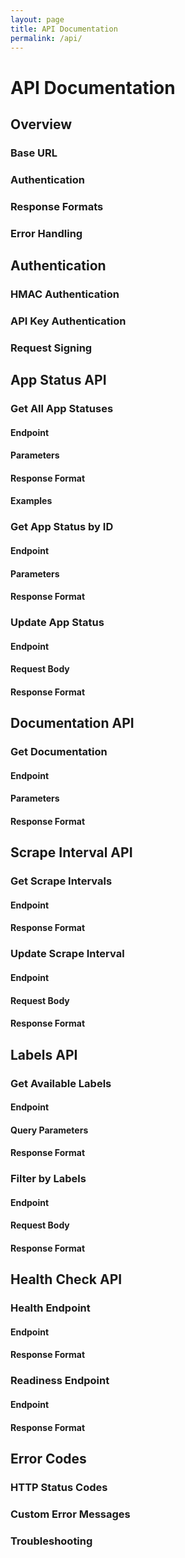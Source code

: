 ```yaml
---
layout: page
title: API Documentation
permalink: /api/
---
```


# API Documentation

## Overview

### Base URL

### Authentication

### Response Formats

### Error Handling

## Authentication

### HMAC Authentication

### API Key Authentication

### Request Signing

## App Status API

### Get All App Statuses

#### Endpoint

#### Parameters

#### Response Format

#### Examples

### Get App Status by ID

#### Endpoint

#### Parameters

#### Response Format

### Update App Status

#### Endpoint

#### Request Body

#### Response Format

## Documentation API

### Get Documentation

#### Endpoint

#### Parameters

#### Response Format

## Scrape Interval API

### Get Scrape Intervals

#### Endpoint

#### Response Format

### Update Scrape Interval

#### Endpoint

#### Request Body

#### Response Format

## Labels API

### Get Available Labels

#### Endpoint

#### Query Parameters

#### Response Format

### Filter by Labels

#### Endpoint

#### Request Body

#### Response Format

## Health Check API

### Health Endpoint

#### Endpoint

#### Response Format

### Readiness Endpoint

#### Endpoint

#### Response Format

## Error Codes

### HTTP Status Codes

### Custom Error Messages

### Troubleshooting
